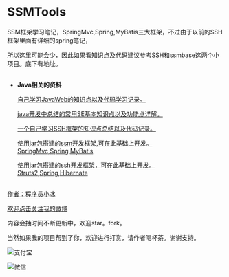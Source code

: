 # SSMTools

SSM框架学习笔记，SpringMvc,Spring,MyBatis三大框架，不过由于以前的SSH框架里面有详细的spring笔记，

所以这里可能会少，因此如果看知识点及代码建议参考SSH和ssmbase这两个小项目。底下有地址。

## ##

- **Java相关的资料**  


	[自己学习JavaWeb的知识点以及代码学习记录。](https://github.com/QQ986945193/JavaWebEduProject)

	[java开发中总结的常用SE基本知识点以及功能点详解。](https://github.com/QQ986945193/JavaSeTools)
	
	[一个自己学习SSH框架的知识点总结以及代码记录。](https://github.com/QQ986945193/SSHTools)

	[使用jar包搭建的ssm开发框架,可在此基础上开发。SpringMvc,Spring,MyBatis](https://github.com/QQ986945193/ssmbase)

	[使用jar包搭建的ssh开发框架，可在此基础上开发。Struts2,Spring,Hibernate](https://github.com/QQ986945193/sshbase)
	
## ##


[作者：程序员小冰](http://blog.csdn.net/qq_21376985)

[欢迎点击关注我的微博](http://weibo.com/mcxiaobing)

内容会抽时间不断更新中，欢迎star。fork。

当然如果我的项目帮到了你，欢迎进行打赏，请作者喝杯茶。谢谢支持。

![支付宝](http://img.blog.csdn.net/20170824172803870?watermark/2/text/aHR0cDovL2Jsb2cuY3Nkbi5uZXQvcXFfMjEzNzY5ODU=/font/5a6L5L2T/fontsize/400/fill/I0JBQkFCMA==/dissolve/70/gravity/SouthEast)

![微信](http://img.blog.csdn.net/20170824172832927?watermark/2/text/aHR0cDovL2Jsb2cuY3Nkbi5uZXQvcXFfMjEzNzY5ODU=/font/5a6L5L2T/fontsize/400/fill/I0JBQkFCMA==/dissolve/70/gravity/SouthEast)
